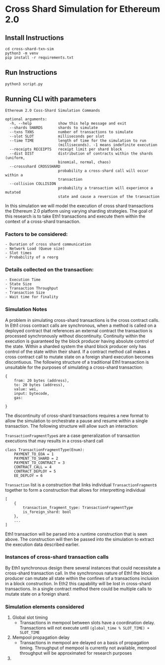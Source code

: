 # Cross Shard Simulation for Ethereum 2.0

## Install Instructions

```
cd cross-shard-txn-sim 
python3 -m venv
pip install -r requirements.txt
```

## Run Instructions
```
python3 script.py
```

## Running CLI with parameters
```
Ethereum 2.0 Coss-Shard Simulation Commands

optional arguments:
  -h, --help            show this help message and exit
  --shards SHARDS       shards to simulate
  --txns TXNS           number of transactions to simulate
  --slot SLOT           milliseconds per slot
  --time TIME           length of time for the simulation to run
                        (milliseconds). -1 means indefinite execution
  --receipts RECEIPTS   receipt limit per shard block
  --dist DIST           distribution of contracts within the shards (uniform,
                        binomial, normal, chaos)
  --crossshard CROSSSHARD
                        probability a cross-shard call will occur within a
                        transaction
  --collision COLLISION
                        probability a transaction will experience a mutated
                        state and cause a reversion of the transaction
```

In this simulation we will model the execution of cross shard transactions the Ethereum 2.0 platform using varying sharding strategies.
The goal of this research is to take Eth1 transactions and execute them within the context of a cross-shard transaction.

### Factors to be considered:
	- Duration of cross shard communication
	- Network Load (Queue size)
	- Slot times
	- Probability of a reorg 

### Details collected on the transaction:
	- Execution Time
	- State Size
	- Transaction Throughput
	- Transaction Size
	- Wait time for finality  

### Simulation Notes
A problem in simulating cross-shard transactions is the cross contract calls. In Eth1 cross contract calls are synchronous, when a method is called on a deployed contract that references an external contract the transaction is processed synchronously without discontinuity. Continuity within the execution is guaranteed by the block producer having absolute control of the state. Within a sharded system the shard block producer only has control of the state within their shard. If a contract method call makes a cross contract call to mutate state on a foreign shard execution becomes discontiuous. The following structure of a traditional Eth1 transaction is unsuitable for the purposes of simulating a cross-shard transaction:

```
{
	from: 20 bytes (address),
	to: 20 bytes (address),
	value: wei,
	input: bytecode,
	gas:

}
```

The discontinuity of cross-shard transactions requires a new format to allow the simulation to orchestrate a pause and resume within a single transaction. The following structure will allow such an interaction:

`TransactionFragmentType`s are a case generalization of transaction executions that may results in a cross-shard call 
```
class TransactionFragmentType(Enum):
	PAYMENT_TO_EOA = 1
	PAYMENT_TO_SHARD = 2
	PAYMENT_TO_CONTRACT = 3
	CONTRACT_CALL = 4
	CONTRACT_DEPLOY = 5
	EE_DEPLOY = 6
```

`Transaction` list is a construction that links individual `TransactionFragment`s together to form a construction that allows for interpretting individual 
```
[
	{
		transaction_fragment_type: TransactionFragmentType
		is_foreign_shard: bool
	},
	...
]
```
Eth1 transaction will be parsed into a runtime construction that is seen above. The construction will then be passed into the simulation to extract the execution data described earlier.

### Instances of cross-shard transaction calls
By Eth1 synchronous design there several instances that could necessitate a cross-shard transaction call. In the synchronous nature of Eth1 the block producer can mutate all state within the confines of a transactions inclusion in a block construction. In Eth2 this capability will be lost in cross-shard transactions. In a single contract method there could be multiple calls to mutate state on a foreign shard.

### Simulation elements considered
1. Global slot timing
	- Transactions in mempool between slots have a coordination delay. Transactions will not execute until `(global_time % SLOT_TIME) + SLOT_TIME`
2. Mempool propagation delay
	- Transactions in mempool are delayed on a basis of propagation timing. Throughput of mempool is currently not available, mempool throughput will be approximated for research purposes
3. 
